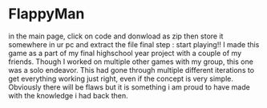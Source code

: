# FlappyMan
in the main page, click on code and donwload as zip
then store it somewhere in ur pc and extract the file
final step : start playing!!
I made this game as a part of my final highschool year project with a couple of my friends. Though I worked on multiple other games with my group, this one was a solo endeavor. This had gone through multiple different iterations to get everything working just right, even if the concept is very simple. Obviously there will be flaws but it is something i am proud to have made with the knowledge i had back then.
